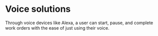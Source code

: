 # Voice solutions

Through voice devices like Alexa, a user can start, pause, and complete work orders with the ease of just using their voice.
